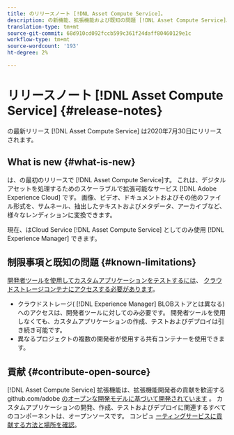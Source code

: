 ```yaml
---
title: のリリースノート [!DNL Asset Compute Service]。
description: の新機能、拡張機能および既知の問題 [!DNL Asset Compute Service]。
translation-type: tm+mt
source-git-commit: 68d910cd092fccb599c361f24daff80460129e1c
workflow-type: tm+mt
source-wordcount: '193'
ht-degree: 2%

---
```



# リリースノート [!DNL Asset Compute Service] {#release-notes}

の最新リリース [!DNL Asset Compute Service] は2020年7月30日にリリースされます。

<!--

To test your custom applications with the [developer tool](https://github.com/adobe/asset-compute-devtool), you need access to a [cloud storage container](https://github.com/adobe/asset-compute-devtool#prerequisites). Currently, Adobe supports Azure Blob Storage and AWS S3.

>[!NOTE]
>
>Cloud storage access is only required for using the developer tool. You can still create, test and deploy custom applications with out using the developer tool.
-->

## What is new {#what-is-new}

は、の最初のリリースで [!DNL Asset Compute Service]す。 これは、デジタルアセットを処理するためのスケーラブルで拡張可能なサービス [!DNL Adobe Experience Cloud] です。 画像、ビデオ、ドキュメントおよびその他のファイル形式を、サムネール、抽出したテキストおよびメタデータ、アーカイブなど、様々なレンディションに変換できます。

現在、はCloud Service [!DNL Asset Compute Service] としてのみ使用 [!DNL Experience Manager] できます。

## 制限事項と既知の問題 {#known-limitations}

[開発者ツールを使用してカスタムアプリケーションをテストするには](https://github.com/adobe/asset-compute-devtool)、 [クラウドストレージコンテナにアクセスする必要があります](https://github.com/adobe/asset-compute-devtool#prerequisites)。

* クラウドストレージ( [!DNL Experience Manager] BLOBストアとは異なる)へのアクセスは、開発者ツールに対してのみ必要です。 開発者ツールを使用しなくても、カスタムアプリケーションの作成、テストおよびデプロイは引き続き可能です。
* 異なるプロジェクトの複数の開発者が使用する共有コンテナーを使用できます。

## 貢献 {#contribute-open-source}

[!DNL Asset Compute Service] 拡張機能は、拡張機能開発者の貢献を歓迎するgithub.com/adobe [のオープンな開発モデルに基づいて開発されています](https://github.com/adobe) 。 カスタムアプリケーションの開発、作成、テストおよびデプロイに関連するすべてのコンポーネントは、オープンソースです。 コンピュ [ーティングサービスに貢献する方法と場所を確認](contribute-to-compute-service.md)。

<!-- **TBD:**
* Are we versioning the releases?
* Is there any compatibility information to be added? With Project Firefly versions, or AEMaaCS releases, or other offerings/integrations such as InDesign Server?
-->
